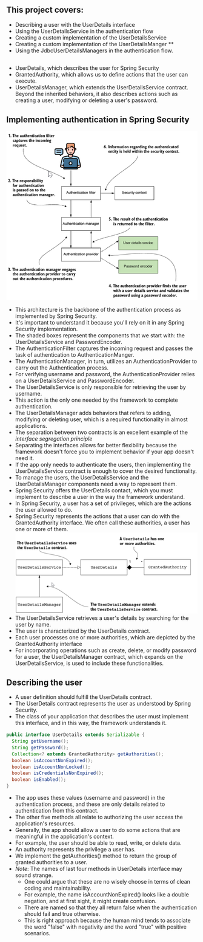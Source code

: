 ## This project covers:
- Describing a user with the UserDetails interface
- Using the UserDetailsService in the authentication flow
- Creating a custom implementation of the UserDetailsService
- Creating a custom implementation of the UserDetailsManger **
- Using the JdbcUserDetailsManagers in the authentication flow.

## 
- UserDetails, which describes the user for Spring Security
- GrantedAuthority, which allows us to define actions that the user can execute.
- UserDetailsManager, which extends the UserDetailsService contract. Beyond the inherited behaviors, it also describes actions such as creating a user, modifying or deleting a user's password.

## Implementing authentication in Spring Security
![img.png](img.png)
- This architecture is the backbone of the authentication process as implemented by Spring Security.
- It's important to understand it because you'll rely on it in any Spring Security implementation.
- The shaded boxes represent the components that we start with: the UserDetailsService and PasswordEncoder.
- The AuthenticationFilter captures the incoming request and passes the task of authentication to AuthenticationManger.
- The AuthenticationManager, in turn, utilizes an AuthenticationProvider to carry out the Authentication process.
- For verifying username and password, the AuthenticationProvider relies on a UserDetailsService and PasswordEncoder.
- The UserDetailsService is only responsible for retrieving the user by username.
- This action is the only one needed by the framework to complete authentication.
- The UserDetailsManager adds behaviors that refers to adding, modifying or deleting user, which is a required functionality in almost applications.
- The separation between two contracts is an excellent example of the *interface segregation principle*
- Separating the interfaces allows for better flexibility because the framework doesn't force you to implement behavior if your app doesn't need it.
- If the app only needs to authenticate the users, then implementing the UserDetailsService contract is enough to cover the desired functionality.
- To manage the users, the UserDetailsService and the UserDetailsManager components need a way to represent them.
- Spring Security offers the UserDetails contact, which you must implement to describe a user in the way the framework understand.
- In Spring Security, a user has a set of privileges, which are the actions the user allowed to do.
- Spring Security represents the actions that a user can do with the GrantedAuthority interface. We often call these authorities, a user has one or more of them.
![img_1.png](img_1.png)
- The UserDetailsService retrieves a user's details by searching for the user by name.
- The user is characterized by the UserDetails contract.
- Each user processes one or more authorities, which are depicted by the GrantedAuthority interface
- For incorporating operations such as create, delete, or modify password for a user, the UserDetailsManager contract, which expands on the UserDetailsService, is used to include these functionalities.
## Describing the user
- A user definition should fulfill the UserDetails contract.
- The UserDetails contract represents the user as understood by Spring Security.
- The class of your application that describes the user must implement this interface, and in this way, the framework understands it.
```java
public interface UserDetails extends Serializable {
  String getUsername();                                        
  String getPassword();
  Collection<? extends GrantedAuthority> getAuthorities();     
  boolean isAccountNonExpired();                               
  boolean isAccountNonLocked();
  boolean isCredentialsNonExpired();
  boolean isEnabled();
}
```
- The app uses these values (username and password) in the authentication process, and these are only details related to authentication from this contract.
- The other five methods all relate to authorizing the user access the application's resources.
- Generally, the app should allow a user to do some actions that are meaningful in the application's context.
- For example, the user should be able to read, write, or delete data.
- An authority represents the privilege a user has.
- We implement the getAuthorities() method to return the group of granted authorities to a user.
- *Note*: The names of last four methods in UserDetails interface may sound strange.
  - One could argue that these are no wisely choose in terms of clean coding and maintainability.
  - For example, the name isAccountNonExpired() looks like a double negation, and at first sight, it might create confusion.
  - There are named so that they all return false when the authentication should fail and true otherwise.
  - This is right approach because the human mind tends to associate the word "false" with negativity and the word "true" with positive scenarios.